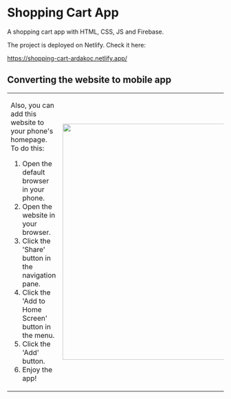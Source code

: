 # Shopping Cart App
A shopping cart app with HTML, CSS, JS and Firebase.

The project is deployed on Netlify. Check it here:

https://shopping-cart-ardakoc.netlify.app/

## Converting the website to mobile app

<table border="0">
 <tr>
   <td>
      <p>Also, you can add this website to your phone's homepage. To do this:</p>
      <ol>
        <li>Open the default browser in your phone.</li>
        <li>Open the website in your browser.</li>
        <li>Click the 'Share' button in the navigation pane.</li>
        <li>Click the 'Add to Home Screen' button in the menu.</li>
        <li>Click the 'Add' button.</li>
        <li>Enjoy the app!</li>
      </ol>
    </td>
    <td>
      <img src="https://github.com/ardakoc/shopping-cart-app/assets/32490355/6551ab6b-8dc1-4a45-ab1b-78222883423e" height=550px>
    </td>
  </tr>
</table>
